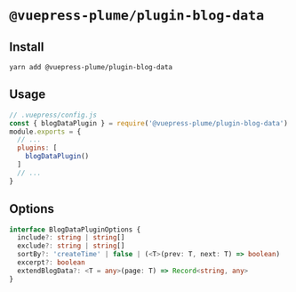# `@vuepress-plume/plugin-blog-data`

## Install
```
yarn add @vuepress-plume/plugin-blog-data
```
## Usage
``` js
// .vuepress/config.js
const { blogDataPlugin } = require('@vuepress-plume/plugin-blog-data')
module.exports = {
  // ...
  plugins: [
    blogDataPlugin()
  ]
  // ...
}
```

## Options

```ts
interface BlogDataPluginOptions {
  include?: string | string[]
  exclude?: string | string[]
  sortBy?: 'createTime' | false | (<T>(prev: T, next: T) => boolean)
  excerpt?: boolean
  extendBlogData?: <T = any>(page: T) => Record<string, any>
}
```
